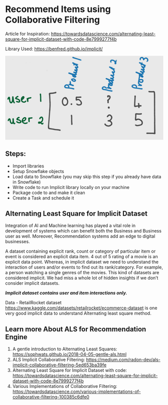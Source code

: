 # Recommend Items using Collaborative Filtering

Article for Inspiration: https://towardsdatascience.com/alternating-least-square-for-implicit-dataset-with-code-8e7999277f4b

Library Used: https://benfred.github.io/implicit/

![Alt text](image.png)

## Steps:
- Import libraries
- Setup Snowflake objects
- Load data to Snowflake (you may skip this step if you already have data in Snowflake)
- Write code to run Implicit library locally on your machine
- Package code to and make it clean
- Create a Task and schedule it

## Alternating Least Square for Implicit Dataset
Integration of AI and Machine learning has played a vital role in development of systems which can benefit both the Business and Business user as well. Moreover, Recommendation systems add an edge to digital businesses. 

A dataset containing explicit rank, count or category of particular item or event is considered an explicit data item. 4 out of 5 rating of a movie is an explicit data point. Whereas, in implicit dataset we need to understand the interaction of users and/or events to find out its rank/category. For example, a person watching a single genres of the movies. This kind of datasets are considered implicit. We had miss a whole lot of hidden insights if we don’t consider implicit datasets.

***Implicit dataset contains user and item interactions only.***

Data - RetailRocket dataset https://www.kaggle.com/datasets/retailrocket/ecommerce-dataset is one very good implicit data to understand Alternating least square method.

## Learn more About ALS for Recommendation Engine
1. A gentle introduction to Alternating Least Squares: https://sophwats.github.io/2018-04-05-gentle-als.html
2. ALS Implicit Collaborative Filtering: https://medium.com/radon-dev/als-implicit-collaborative-filtering-5ed653ba39fe
3. Alternating Least Square for Implicit Dataset with code: https://towardsdatascience.com/alternating-least-square-for-implicit-dataset-with-code-8e7999277f4b
4. Various Implementations of Collaborative Filtering: https://towardsdatascience.com/various-implementations-of-collaborative-filtering-100385c6dfe0

